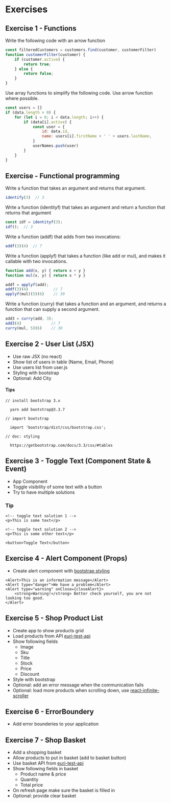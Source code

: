 # Exercises

## Exercise 1 - Functions

Write the following code with an arrow function

```js
const filteredCustomers = customers.find(customer, customerFilter)
function customerFilter(customer) {
    if (customer.active) {
        return true;
    } else {
        return false;
    }
}
```

Use array functions to simplify the following code. Use arrow function where possible.

```js
const users = []
if (data.length > 0) {
    for (let i = 0; i < data.length; i++) {
        if (data[i].active) {
            const user = {
                id: data.id,
                name: users[i].firstName + ' ' + users.lastName,
            }
            userNames.push(user)
        }
    }
}
```

## Exercise - Functional programming

Write a function that takes an argument and returns that argument.

```js
identify(3)  // 3
```

Write a function (identityf) that takes an argument and return a function that returns that argument

```js
const idf = identityf(3);
idf();  // 3
```

Write a function (addf) that adds from two invocations:

```js
addf(3)(4)  // 7
```

Write a function (applyf) that takes a function (like add or mul), and makes it callable with two invocations.

```js
function add(x, y) { return x + y }
function mul(x, y) { return x * y }

addf = applyf(add);
addf(3)(4)           // 7
applyf(mul)(5)(6)    // 30
```

Write a function (curry) that takes a function and an argument, and returns a function that can supply a second argument.

```js
add3 = curry(add, 3);
add3(4)             // 7
curry(mul, 5)(6)    // 30
```

## Exercise 2 - User List (JSX)

- Use raw JSX (no react)
- Show list of users in table (Name, Email, Phone)
- Use users list from user.js
- Styling with bootstrap
- Optional: Add City

#### Tips

```
// install bootstrap 3.x

  yarn add bootstrap@3.3.7

// import bootstrap

  import 'bootstrap/dist/css/bootstrap.css';

// doc: styling

  https://getbootstrap.com/docs/3.3/css/#tables
```


## Exercise 3 - Toggle Text (Component State & Event)

- App Component
- Toggle visibility of some text with a button
- Try to have multiple solutions

### Tip

```
<!-- toggle text solution 1 -->
<p>This is some text</p>

<!-- toggle text solution 2 -->
<p>This is some other text</p>

<button>Toggle Text</button>
```

## Exercise 4 - Alert Component (Props)

- Create alert component with [bootstrap styling](https://getbootstrap.com/docs/3.3/components/#alerts)

```
<Alert>This is an information message</Alert>
<Alert type="danger">We have a problem</Alert>
<Alert type="warning" onClose={closeAlert}>
    <strong>Warning!</strong> Better check yourself, you are not looking too good.
</Alert>
```

## Exercise 5 - Shop Product List

- Create app to show products grid
- Load products from API
  [euri-test-api](https://euri-test-api-xupvkdbwnb.now.sh)
- Show following fields
    + Image
    + Sku
    + Title
    + Stock
    + Price
    + Discount
- Style with bootstrap
- Optional: add an error message when the communication fails
- Optional: load more products when scrolling down, use [react-infinite-scroller](https://cassetterocks.github.io/react-infinite-scroller/demo/)

## Exercise 6 - ErrorBoundery

- Add error bounderies to your application

## Exercise 7 - Shop Basket

- Add a shopping basket
- Allow products to put in basket (add to basket button)
- Use basket API from [euri-test-api](https://euri-test-api-xupvkdbwnb.now.sh)
- Show following fields in basket
    + Product name & price
    + Quantity
    + Total price
- On refresh page make sure the basket is filled in
- Optional: provide clear basket
